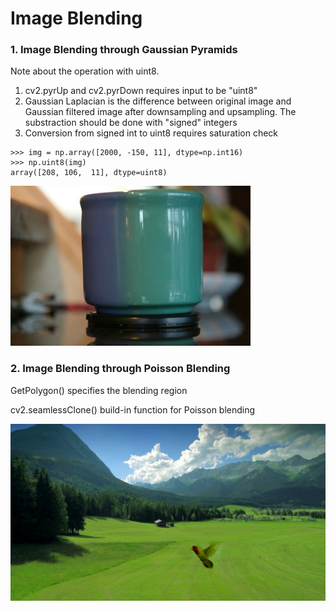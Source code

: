 # Image Blending

### 1. Image Blending through Gaussian Pyramids

Note about the operation with uint8.

1. cv2.pyrUp and cv2.pyrDown requires input to be "uint8"
2. Gaussian Laplacian is the difference between original image and Gaussian filtered image after downsampling and upsampling. The substraction should be done with "signed" integers
3. Conversion from signed int to uint8 requires saturation check

```
>>> img = np.array([2000, -150, 11], dtype=np.int16)
>>> np.uint8(img)
array([208, 106,  11], dtype=uint8)
```
![Poisson Blending OpenCV](./yhf_blend.jpg)

### 2. Image Blending through Poisson Blending
GetPolygon() specifies the blending region

cv2.seamlessClone() build-in function for Poisson blending

![Poisson Blending OpenCV](./yhf_blend2.jpg)
